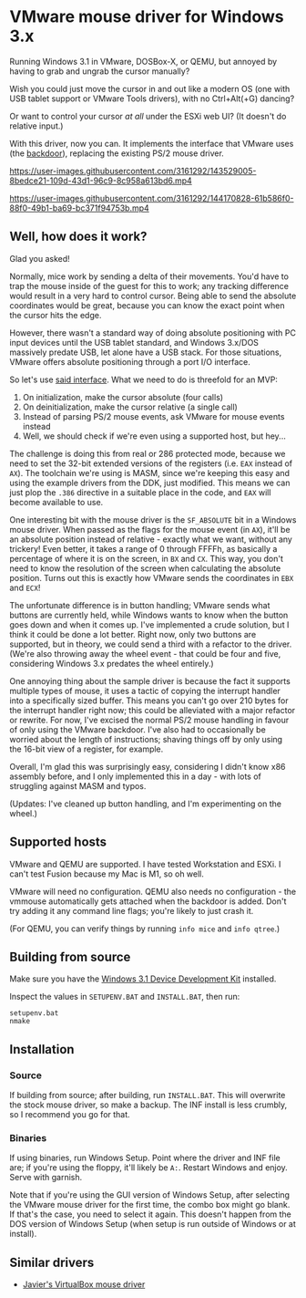 # VMware mouse driver for Windows 3.x

Running Windows 3.1 in VMware, DOSBox-X, or QEMU, but annoyed by having to grab
and ungrab the cursor manually?

Wish you could just move the cursor in and out like a modern OS (one with USB
tablet support or VMware Tools drivers), with no Ctrl+Alt(+G) dancing?

Or want to control your cursor *at all* under the ESXi web UI? (It doesn't do
relative input.)

With this driver, now you can. It implements the interface that VMware uses
(the [backdoor][1]), replacing the existing PS/2 mouse driver.

https://user-images.githubusercontent.com/3161292/143529005-8bedce21-109d-43d1-96c9-8c958a613bd6.mp4

https://user-images.githubusercontent.com/3161292/144170828-61b586f0-88f0-49b1-ba69-bc371f94753b.mp4

## Well, how does it work?

Glad you asked!

Normally, mice work by sending a delta of their movements. You'd have to trap
the mouse inside of the guest for this to work; any tracking difference would
result in a very hard to control cursor. Being able to send the absolute
coordinates would be great, because you can know the exact point when the
cursor hits the edge.

However, there wasn't a standard way of doing absolute positioning with PC
input devices until the USB tablet standard, and Windows 3.x/DOS massively
predate USB, let alone have a USB stack. For those situations, VMware offers
absolute positioning through a port I/O interface.

So let's use [said interface][2]. What we need to do is threefold for an MVP:

1. On initialization, make the cursor absolute (four calls)
2. On deinitialization, make the cursor relative (a single call)
3. Instead of parsing PS/2 mouse events, ask VMware for mouse events instead
4. Well, we should check if we're even using a supported host, but hey...

The challenge is doing this from real or 286 protected mode, because we need to
set the 32-bit extended versions of the registers (i.e. `EAX` instead of `AX`).
The toolchain we're using is MASM, since we're keeping this easy and using the
example drivers from the DDK, just modified. This means we can just plop the
`.386` directive in a suitable place in the code, and `EAX` will become
available to use.

One interesting bit with the mouse driver is the `SF_ABSOLUTE` bit in a Windows
mouse driver. When passed as the flags for the mouse event (in `AX`), it'll be
an absolute position instead of relative - exactly what we want, without any
trickery! Even better, it takes a range of 0 through FFFFh, as basically a
percentage of where it is on the screen, in `BX` and `CX`. This way, you don't
need to know the resolution of the screen when calculating the absolute
position. Turns out this is exactly how VMware sends the coordinates in `EBX`
and `ECX`!

The unfortunate difference is in button handling; VMware sends what buttons
are currently held, while Windows wants to know when the button goes down and
when it comes up. I've implemented a crude solution, but I think it could be
done a lot better. Right now, only two buttons are supported, but in theory,
we could send a third with a refactor to the driver. (We're also throwing away
the wheel event - that could be four and five, considering Windows 3.x predates
the wheel entirely.)

One annoying thing about the sample driver is because the fact it supports
multiple types of mouse, it uses a tactic of copying the interrupt handler into
a specifically sized buffer. This means you can't go over 210 bytes for the
interrupt handler right now; this could be alleviated with a major refactor or
rewrite. For now, I've excised the normal PS/2 mouse handling in favour of only
using the VMware backdoor. I've also had to occasionally be worried about the
length of instructions; shaving things off by only using the 16-bit view of a
register, for example.

Overall, I'm glad this was surprisingly easy, considering I didn't know x86
assembly before, and I only implemented this in a day - with lots of struggling
against MASM and typos.

(Updates: I've cleaned up button handling, and I'm experimenting on the wheel.)

## Supported hosts

VMware and QEMU are supported. I have tested Workstation and ESXi. I can't test
Fusion because my Mac is M1, so oh well.

VMware will need no configuration. QEMU also needs no configuration - the vmmouse
automatically gets attached when the backdoor is added. Don't try adding it any
command line flags; you're likely to just crash it.

(For QEMU, you can verify things by running `info mice` and `info qtree`.)

## Building from source

Make sure you have the [Windows 3.1 Device Development Kit][3] installed.

Inspect the values in `SETUPENV.BAT` and `INSTALL.BAT`, then run:

```
setupenv.bat
nmake
```

## Installation

### Source

If building from source; after building, run `INSTALL.BAT`. This will overwrite
the stock mouse driver, so make a backup. The INF install is less crumbly, so I
recommend you go for that.

### Binaries

If using binaries, run Windows Setup. Point where the driver and INF file are;
if you're using the floppy, it'll likely be `A:`. Restart Windows and enjoy.
Serve with garnish.

Note that if you're using the GUI version of Windows Setup, after selecting
the VMware mouse driver for the first time, the combo box might go blank. If
that's the case, you need to select it again. This doesn't happen from the DOS
version of Windows Setup (when setup is run outside of Windows or at install).

## Similar drivers

* [Javier's VirtualBox mouse driver][4]

[1]: https://wiki.osdev.org/VMware_tools
[2]: https://wiki.osdev.org/VMware_tools#Absolute_Mouse_Coordinates
[3]: https://winworldpc.com/download/3d0639c3-9e18-c39a-11c3-a4e284a2c3a5
[4]: https://git.javispedro.com/cgit/vbmouse.git/tree/
